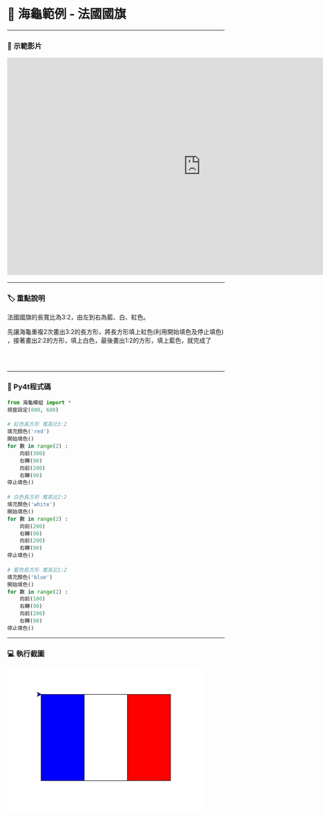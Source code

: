 # 🔰 海龜範例 - 法國國旗

--------------

### 🎦 示範影片

<iframe width="896" height="504" src="https://www.youtube.com/embed/GKyYdbDMH1A" title="YouTube video player" frameborder="0" allow="accelerometer; autoplay; clipboard-write; encrypted-media; gyroscope; picture-in-picture" allowfullscreen></iframe>

--------------

### 🏷️ 重點說明
法國國旗的長寬比為3:2，由左到右為藍、白、紅色。

先讓海龜重複2次畫出3:2的長方形，將長方形填上紅色(利用開始填色及停止填色)
，接著畫出2:2的方形，填上白色，最後畫出1:2的方形，填上藍色，就完成了

<br/><br/>

--------------

### 📄 Py4t程式碼

```python
from 海龜模組 import *
視窗設定(800, 600)

# 紅色長方形 寬高比3:2
填充顏色('red')
開始填色()
for 數 in range(2) :
    向前(300)
    右轉(90)
    向前(200)
    右轉(90)
停止填色()

# 白色長方形 寬高比2:2
填充顏色('white')
開始填色()
for 數 in range(2) :
    向前(200)
    右轉(90)
    向前(200)
    右轉(90)
停止填色()

# 藍色長方形 寬高比1:2
填充顏色('blue')
開始填色()
for 數 in range(2) :
    向前(100)
    右轉(90)
    向前(200)
    右轉(90)
停止填色()
```

--------------

### 💻 執行截圖

![執行截圖](flag_of_france.jpg)



